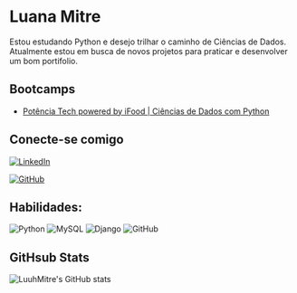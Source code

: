 
# **Luana Mitre**

Estou estudando Python e desejo trilhar o caminho de Ciências de Dados. 
Atualmente estou em busca de novos projetos para praticar e desenvolver um bom portifolio.

## Bootcamps
- [Potência Tech powered by iFood | Ciências de Dados com Python](https://web.dio.me/track/potencia-tech-powered-ifood-ciencias-de-dados-com-python?tab=path)

## Conecte-se comigo
[![LinkedIn](https://img.shields.io/badge/linkedin-000?style=for-the-badge&logo=linkedin&logoColor=0E76A8)](www.linkedin.com/in/luana-mitre)

[![GitHub](https://img.shields.io/badge/GitHub-000?style=for-the-badge&logo=GitHub&logoColor=0E76A8)](https://github.com/LuuhMitre)

## Habilidades:

![Python](https://img.shields.io/badge/Python-000?style=for-the-badge&logo=python)
![MySQL](https://img.shields.io/badge/MySQL-000?style=for-the-badge&logo=MySQL)
![Django](https://img.shields.io/badge/django-000?style=for-the-badge&logo=django)
![GitHub](https://img.shields.io/badge/GitHub-000?style=for-the-badge&logo=GitHub)

## GitHsub Stats
![LuuhMitre's GitHub stats](https://github-readme-stats.vercel.app/api/?username=LuuhMitre&theme=midnight-purple&show_icons=True&hide_title=True&hide=stars)
